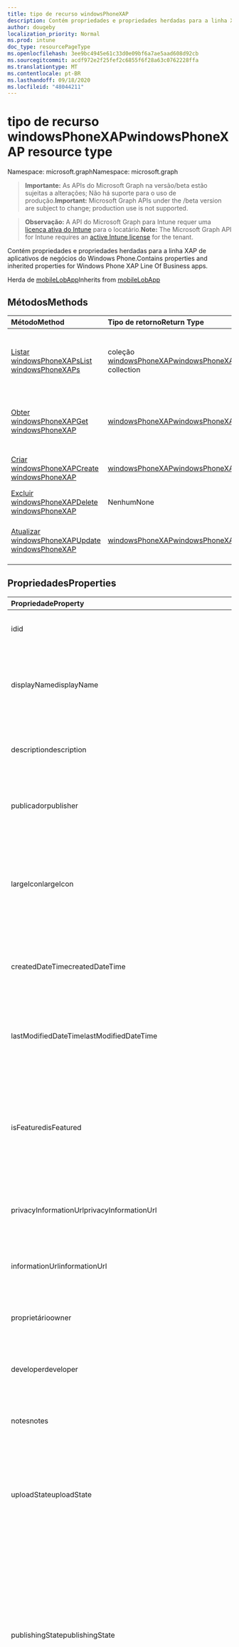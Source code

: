 ```yaml
---
title: tipo de recurso windowsPhoneXAP
description: Contém propriedades e propriedades herdadas para a linha XAP de aplicativos de negócios do Windows Phone.
author: dougeby
localization_priority: Normal
ms.prod: intune
doc_type: resourcePageType
ms.openlocfilehash: 3ee9bc4945e61c33d0e09bf6a7ae5aad608d92cb
ms.sourcegitcommit: acdf972e2f25fef2c6855f6f28a63c0762228ffa
ms.translationtype: MT
ms.contentlocale: pt-BR
ms.lasthandoff: 09/18/2020
ms.locfileid: "48044211"
---
```

# <a name="windowsphonexap-resource-type"></a><span data-ttu-id="ccbdc-103">tipo de recurso windowsPhoneXAP</span><span class="sxs-lookup"><span data-stu-id="ccbdc-103">windowsPhoneXAP resource type</span></span>

<span data-ttu-id="ccbdc-104">Namespace: microsoft.graph</span><span class="sxs-lookup"><span data-stu-id="ccbdc-104">Namespace: microsoft.graph</span></span>

> <span data-ttu-id="ccbdc-105">**Importante:** As APIs do Microsoft Graph na versão/beta estão sujeitas a alterações; Não há suporte para o uso de produção.</span><span class="sxs-lookup"><span data-stu-id="ccbdc-105">**Important:** Microsoft Graph APIs under the /beta version are subject to change; production use is not supported.</span></span>

> <span data-ttu-id="ccbdc-106">**Observação:** A API do Microsoft Graph para Intune requer uma [licença ativa do Intune](https://go.microsoft.com/fwlink/?linkid=839381) para o locatário.</span><span class="sxs-lookup"><span data-stu-id="ccbdc-106">**Note:** The Microsoft Graph API for Intune requires an [active Intune license](https://go.microsoft.com/fwlink/?linkid=839381) for the tenant.</span></span>

<span data-ttu-id="ccbdc-107">Contém propriedades e propriedades herdadas para a linha XAP de aplicativos de negócios do Windows Phone.</span><span class="sxs-lookup"><span data-stu-id="ccbdc-107">Contains properties and inherited properties for Windows Phone XAP Line Of Business apps.</span></span>


<span data-ttu-id="ccbdc-108">Herda de [mobileLobApp](../resources/intune-apps-mobilelobapp.md)</span><span class="sxs-lookup"><span data-stu-id="ccbdc-108">Inherits from [mobileLobApp](../resources/intune-apps-mobilelobapp.md)</span></span>

## <a name="methods"></a><span data-ttu-id="ccbdc-109">Métodos</span><span class="sxs-lookup"><span data-stu-id="ccbdc-109">Methods</span></span>
|<span data-ttu-id="ccbdc-110">Método</span><span class="sxs-lookup"><span data-stu-id="ccbdc-110">Method</span></span>|<span data-ttu-id="ccbdc-111">Tipo de retorno</span><span class="sxs-lookup"><span data-stu-id="ccbdc-111">Return Type</span></span>|<span data-ttu-id="ccbdc-112">Descrição</span><span class="sxs-lookup"><span data-stu-id="ccbdc-112">Description</span></span>|
|:---|:---|:---|
|[<span data-ttu-id="ccbdc-113">Listar windowsPhoneXAPs</span><span class="sxs-lookup"><span data-stu-id="ccbdc-113">List windowsPhoneXAPs</span></span>](../api/intune-apps-windowsphonexap-list.md)|<span data-ttu-id="ccbdc-114">coleção [windowsPhoneXAP](../resources/intune-apps-windowsphonexap.md)</span><span class="sxs-lookup"><span data-stu-id="ccbdc-114">[windowsPhoneXAP](../resources/intune-apps-windowsphonexap.md) collection</span></span>|<span data-ttu-id="ccbdc-115">Listar Propriedades e relações dos objetos [windowsPhoneXAP](../resources/intune-apps-windowsphonexap.md) .</span><span class="sxs-lookup"><span data-stu-id="ccbdc-115">List properties and relationships of the [windowsPhoneXAP](../resources/intune-apps-windowsphonexap.md) objects.</span></span>|
|[<span data-ttu-id="ccbdc-116">Obter windowsPhoneXAP</span><span class="sxs-lookup"><span data-stu-id="ccbdc-116">Get windowsPhoneXAP</span></span>](../api/intune-apps-windowsphonexap-get.md)|[<span data-ttu-id="ccbdc-117">windowsPhoneXAP</span><span class="sxs-lookup"><span data-stu-id="ccbdc-117">windowsPhoneXAP</span></span>](../resources/intune-apps-windowsphonexap.md)|<span data-ttu-id="ccbdc-118">Leia as propriedades e as relações do objeto [windowsPhoneXAP](../resources/intune-apps-windowsphonexap.md) .</span><span class="sxs-lookup"><span data-stu-id="ccbdc-118">Read properties and relationships of the [windowsPhoneXAP](../resources/intune-apps-windowsphonexap.md) object.</span></span>|
|[<span data-ttu-id="ccbdc-119">Criar windowsPhoneXAP</span><span class="sxs-lookup"><span data-stu-id="ccbdc-119">Create windowsPhoneXAP</span></span>](../api/intune-apps-windowsphonexap-create.md)|[<span data-ttu-id="ccbdc-120">windowsPhoneXAP</span><span class="sxs-lookup"><span data-stu-id="ccbdc-120">windowsPhoneXAP</span></span>](../resources/intune-apps-windowsphonexap.md)|<span data-ttu-id="ccbdc-121">Criar um novo objeto [windowsPhoneXAP](../resources/intune-apps-windowsphonexap.md) .</span><span class="sxs-lookup"><span data-stu-id="ccbdc-121">Create a new [windowsPhoneXAP](../resources/intune-apps-windowsphonexap.md) object.</span></span>|
|[<span data-ttu-id="ccbdc-122">Excluir windowsPhoneXAP</span><span class="sxs-lookup"><span data-stu-id="ccbdc-122">Delete windowsPhoneXAP</span></span>](../api/intune-apps-windowsphonexap-delete.md)|<span data-ttu-id="ccbdc-123">Nenhum</span><span class="sxs-lookup"><span data-stu-id="ccbdc-123">None</span></span>|<span data-ttu-id="ccbdc-124">Exclui [windowsPhoneXAP](../resources/intune-apps-windowsphonexap.md).</span><span class="sxs-lookup"><span data-stu-id="ccbdc-124">Deletes a [windowsPhoneXAP](../resources/intune-apps-windowsphonexap.md).</span></span>|
|[<span data-ttu-id="ccbdc-125">Atualizar windowsPhoneXAP</span><span class="sxs-lookup"><span data-stu-id="ccbdc-125">Update windowsPhoneXAP</span></span>](../api/intune-apps-windowsphonexap-update.md)|[<span data-ttu-id="ccbdc-126">windowsPhoneXAP</span><span class="sxs-lookup"><span data-stu-id="ccbdc-126">windowsPhoneXAP</span></span>](../resources/intune-apps-windowsphonexap.md)|<span data-ttu-id="ccbdc-127">Atualiza as propriedades de um objeto [windowsPhoneXAP](../resources/intune-apps-windowsphonexap.md) .</span><span class="sxs-lookup"><span data-stu-id="ccbdc-127">Update the properties of a [windowsPhoneXAP](../resources/intune-apps-windowsphonexap.md) object.</span></span>|

## <a name="properties"></a><span data-ttu-id="ccbdc-128">Propriedades</span><span class="sxs-lookup"><span data-stu-id="ccbdc-128">Properties</span></span>
|<span data-ttu-id="ccbdc-129">Propriedade</span><span class="sxs-lookup"><span data-stu-id="ccbdc-129">Property</span></span>|<span data-ttu-id="ccbdc-130">Tipo</span><span class="sxs-lookup"><span data-stu-id="ccbdc-130">Type</span></span>|<span data-ttu-id="ccbdc-131">Descrição</span><span class="sxs-lookup"><span data-stu-id="ccbdc-131">Description</span></span>|
|:---|:---|:---|
|<span data-ttu-id="ccbdc-132">id</span><span class="sxs-lookup"><span data-stu-id="ccbdc-132">id</span></span>|<span data-ttu-id="ccbdc-133">Cadeia de caracteres</span><span class="sxs-lookup"><span data-stu-id="ccbdc-133">String</span></span>|<span data-ttu-id="ccbdc-134">Chave da entidade.</span><span class="sxs-lookup"><span data-stu-id="ccbdc-134">Key of the entity.</span></span> <span data-ttu-id="ccbdc-135">Herdado de [mobileApp](../resources/intune-shared-mobileapp.md)</span><span class="sxs-lookup"><span data-stu-id="ccbdc-135">Inherited from [mobileApp](../resources/intune-shared-mobileapp.md)</span></span>|
|<span data-ttu-id="ccbdc-136">displayName</span><span class="sxs-lookup"><span data-stu-id="ccbdc-136">displayName</span></span>|<span data-ttu-id="ccbdc-137">Cadeia de caracteres</span><span class="sxs-lookup"><span data-stu-id="ccbdc-137">String</span></span>|<span data-ttu-id="ccbdc-138">O título do aplicativo importado ou definido pelo administrador.</span><span class="sxs-lookup"><span data-stu-id="ccbdc-138">The admin provided or imported title of the app.</span></span> <span data-ttu-id="ccbdc-139">Herdado de [mobileApp](../resources/intune-shared-mobileapp.md)</span><span class="sxs-lookup"><span data-stu-id="ccbdc-139">Inherited from [mobileApp](../resources/intune-shared-mobileapp.md)</span></span>|
|<span data-ttu-id="ccbdc-140">description</span><span class="sxs-lookup"><span data-stu-id="ccbdc-140">description</span></span>|<span data-ttu-id="ccbdc-141">String</span><span class="sxs-lookup"><span data-stu-id="ccbdc-141">String</span></span>|<span data-ttu-id="ccbdc-142">A descrição do aplicativo.</span><span class="sxs-lookup"><span data-stu-id="ccbdc-142">The description of the app.</span></span> <span data-ttu-id="ccbdc-143">Herdado de [mobileApp](../resources/intune-shared-mobileapp.md)</span><span class="sxs-lookup"><span data-stu-id="ccbdc-143">Inherited from [mobileApp](../resources/intune-shared-mobileapp.md)</span></span>|
|<span data-ttu-id="ccbdc-144">publicador</span><span class="sxs-lookup"><span data-stu-id="ccbdc-144">publisher</span></span>|<span data-ttu-id="ccbdc-145">String</span><span class="sxs-lookup"><span data-stu-id="ccbdc-145">String</span></span>|<span data-ttu-id="ccbdc-146">O publicador do aplicativo.</span><span class="sxs-lookup"><span data-stu-id="ccbdc-146">The publisher of the app.</span></span> <span data-ttu-id="ccbdc-147">Herdado de [mobileApp](../resources/intune-shared-mobileapp.md)</span><span class="sxs-lookup"><span data-stu-id="ccbdc-147">Inherited from [mobileApp](../resources/intune-shared-mobileapp.md)</span></span>|
|<span data-ttu-id="ccbdc-148">largeIcon</span><span class="sxs-lookup"><span data-stu-id="ccbdc-148">largeIcon</span></span>|[<span data-ttu-id="ccbdc-149">mimeContent</span><span class="sxs-lookup"><span data-stu-id="ccbdc-149">mimeContent</span></span>](../resources/intune-shared-mimecontent.md)|<span data-ttu-id="ccbdc-150">O ícone grande, a ser exibido nos detalhes do aplicativo e usado para o carregamento do ícone.</span><span class="sxs-lookup"><span data-stu-id="ccbdc-150">The large icon, to be displayed in the app details and used for upload of the icon.</span></span> <span data-ttu-id="ccbdc-151">Herdado de [mobileApp](../resources/intune-shared-mobileapp.md)</span><span class="sxs-lookup"><span data-stu-id="ccbdc-151">Inherited from [mobileApp](../resources/intune-shared-mobileapp.md)</span></span>|
|<span data-ttu-id="ccbdc-152">createdDateTime</span><span class="sxs-lookup"><span data-stu-id="ccbdc-152">createdDateTime</span></span>|<span data-ttu-id="ccbdc-153">DateTimeOffset</span><span class="sxs-lookup"><span data-stu-id="ccbdc-153">DateTimeOffset</span></span>|<span data-ttu-id="ccbdc-154">A data e a hora da criação do aplicativo.</span><span class="sxs-lookup"><span data-stu-id="ccbdc-154">The date and time the app was created.</span></span> <span data-ttu-id="ccbdc-155">Herdado de [mobileApp](../resources/intune-shared-mobileapp.md)</span><span class="sxs-lookup"><span data-stu-id="ccbdc-155">Inherited from [mobileApp](../resources/intune-shared-mobileapp.md)</span></span>|
|<span data-ttu-id="ccbdc-156">lastModifiedDateTime</span><span class="sxs-lookup"><span data-stu-id="ccbdc-156">lastModifiedDateTime</span></span>|<span data-ttu-id="ccbdc-157">DateTimeOffset</span><span class="sxs-lookup"><span data-stu-id="ccbdc-157">DateTimeOffset</span></span>|<span data-ttu-id="ccbdc-158">A data e a hora que o aplicativo foi modificado pela última vez.</span><span class="sxs-lookup"><span data-stu-id="ccbdc-158">The date and time the app was last modified.</span></span> <span data-ttu-id="ccbdc-159">Herdado de [mobileApp](../resources/intune-shared-mobileapp.md)</span><span class="sxs-lookup"><span data-stu-id="ccbdc-159">Inherited from [mobileApp](../resources/intune-shared-mobileapp.md)</span></span>|
|<span data-ttu-id="ccbdc-160">isFeatured</span><span class="sxs-lookup"><span data-stu-id="ccbdc-160">isFeatured</span></span>|<span data-ttu-id="ccbdc-161">Boolean</span><span class="sxs-lookup"><span data-stu-id="ccbdc-161">Boolean</span></span>|<span data-ttu-id="ccbdc-162">O valor que indica se o aplicativo está marcado como em destaque pelo administrador. Herdado de [mobileApp](../resources/intune-shared-mobileapp.md)</span><span class="sxs-lookup"><span data-stu-id="ccbdc-162">The value indicating whether the app is marked as featured by the admin. Inherited from [mobileApp](../resources/intune-shared-mobileapp.md)</span></span>|
|<span data-ttu-id="ccbdc-163">privacyInformationUrl</span><span class="sxs-lookup"><span data-stu-id="ccbdc-163">privacyInformationUrl</span></span>|<span data-ttu-id="ccbdc-164">String</span><span class="sxs-lookup"><span data-stu-id="ccbdc-164">String</span></span>|<span data-ttu-id="ccbdc-165">A URL da declaração de privacidade.</span><span class="sxs-lookup"><span data-stu-id="ccbdc-165">The privacy statement Url.</span></span> <span data-ttu-id="ccbdc-166">Herdado de [mobileApp](../resources/intune-shared-mobileapp.md)</span><span class="sxs-lookup"><span data-stu-id="ccbdc-166">Inherited from [mobileApp](../resources/intune-shared-mobileapp.md)</span></span>|
|<span data-ttu-id="ccbdc-167">informationUrl</span><span class="sxs-lookup"><span data-stu-id="ccbdc-167">informationUrl</span></span>|<span data-ttu-id="ccbdc-168">String</span><span class="sxs-lookup"><span data-stu-id="ccbdc-168">String</span></span>|<span data-ttu-id="ccbdc-169">A URL de informações adicionais.</span><span class="sxs-lookup"><span data-stu-id="ccbdc-169">The more information Url.</span></span> <span data-ttu-id="ccbdc-170">Herdado de [mobileApp](../resources/intune-shared-mobileapp.md)</span><span class="sxs-lookup"><span data-stu-id="ccbdc-170">Inherited from [mobileApp](../resources/intune-shared-mobileapp.md)</span></span>|
|<span data-ttu-id="ccbdc-171">proprietário</span><span class="sxs-lookup"><span data-stu-id="ccbdc-171">owner</span></span>|<span data-ttu-id="ccbdc-172">Cadeia de caracteres</span><span class="sxs-lookup"><span data-stu-id="ccbdc-172">String</span></span>|<span data-ttu-id="ccbdc-173">O proprietário do conteúdo.</span><span class="sxs-lookup"><span data-stu-id="ccbdc-173">The owner of the app.</span></span> <span data-ttu-id="ccbdc-174">Herdado de [mobileApp](../resources/intune-shared-mobileapp.md)</span><span class="sxs-lookup"><span data-stu-id="ccbdc-174">Inherited from [mobileApp](../resources/intune-shared-mobileapp.md)</span></span>|
|<span data-ttu-id="ccbdc-175">developer</span><span class="sxs-lookup"><span data-stu-id="ccbdc-175">developer</span></span>|<span data-ttu-id="ccbdc-176">String</span><span class="sxs-lookup"><span data-stu-id="ccbdc-176">String</span></span>|<span data-ttu-id="ccbdc-177">O desenvolvedor do aplicativo.</span><span class="sxs-lookup"><span data-stu-id="ccbdc-177">The developer of the app.</span></span> <span data-ttu-id="ccbdc-178">Herdado de [mobileApp](../resources/intune-shared-mobileapp.md)</span><span class="sxs-lookup"><span data-stu-id="ccbdc-178">Inherited from [mobileApp](../resources/intune-shared-mobileapp.md)</span></span>|
|<span data-ttu-id="ccbdc-179">notes</span><span class="sxs-lookup"><span data-stu-id="ccbdc-179">notes</span></span>|<span data-ttu-id="ccbdc-180">String</span><span class="sxs-lookup"><span data-stu-id="ccbdc-180">String</span></span>|<span data-ttu-id="ccbdc-181">Anotações do aplicativo.</span><span class="sxs-lookup"><span data-stu-id="ccbdc-181">Notes for the app.</span></span> <span data-ttu-id="ccbdc-182">Herdado de [mobileApp](../resources/intune-shared-mobileapp.md)</span><span class="sxs-lookup"><span data-stu-id="ccbdc-182">Inherited from [mobileApp](../resources/intune-shared-mobileapp.md)</span></span>|
|<span data-ttu-id="ccbdc-183">uploadState</span><span class="sxs-lookup"><span data-stu-id="ccbdc-183">uploadState</span></span>|<span data-ttu-id="ccbdc-184">Int32</span><span class="sxs-lookup"><span data-stu-id="ccbdc-184">Int32</span></span>|<span data-ttu-id="ccbdc-185">O estado de upload.</span><span class="sxs-lookup"><span data-stu-id="ccbdc-185">The upload state.</span></span> <span data-ttu-id="ccbdc-186">Os valores possíveis são: 0- `Not Ready` , 1- `Ready` , 2- `Processing` .</span><span class="sxs-lookup"><span data-stu-id="ccbdc-186">Possible values are: 0 - `Not Ready`, 1 - `Ready`, 2 - `Processing`.</span></span> <span data-ttu-id="ccbdc-187">Herdado de [mobileApp](../resources/intune-shared-mobileapp.md)</span><span class="sxs-lookup"><span data-stu-id="ccbdc-187">Inherited from [mobileApp](../resources/intune-shared-mobileapp.md)</span></span>|
|<span data-ttu-id="ccbdc-188">publishingState</span><span class="sxs-lookup"><span data-stu-id="ccbdc-188">publishingState</span></span>|[<span data-ttu-id="ccbdc-189">mobileAppPublishingState</span><span class="sxs-lookup"><span data-stu-id="ccbdc-189">mobileAppPublishingState</span></span>](../resources/intune-apps-mobileapppublishingstate.md)|<span data-ttu-id="ccbdc-190">O estado de publicação do aplicativo.</span><span class="sxs-lookup"><span data-stu-id="ccbdc-190">The publishing state for the app.</span></span> <span data-ttu-id="ccbdc-191">O aplicativo não pode ser assinado, a menos que ele seja publicado.</span><span class="sxs-lookup"><span data-stu-id="ccbdc-191">The app cannot be assigned unless the app is published.</span></span> <span data-ttu-id="ccbdc-192">Herdado de [mobileApp](../resources/intune-shared-mobileapp.md).</span><span class="sxs-lookup"><span data-stu-id="ccbdc-192">Inherited from [mobileApp](../resources/intune-shared-mobileapp.md).</span></span> <span data-ttu-id="ccbdc-193">Os valores possíveis são: `notPublished`, `processing`, `published`.</span><span class="sxs-lookup"><span data-stu-id="ccbdc-193">Possible values are: `notPublished`, `processing`, `published`.</span></span>|
|<span data-ttu-id="ccbdc-194">isAssigned</span><span class="sxs-lookup"><span data-stu-id="ccbdc-194">isAssigned</span></span>|<span data-ttu-id="ccbdc-195">Boolean</span><span class="sxs-lookup"><span data-stu-id="ccbdc-195">Boolean</span></span>|<span data-ttu-id="ccbdc-196">O valor que indica se o aplicativo é atribuído a pelo menos um grupo.</span><span class="sxs-lookup"><span data-stu-id="ccbdc-196">The value indicating whether the app is assigned to at least one group.</span></span> <span data-ttu-id="ccbdc-197">Herdado de [mobileApp](../resources/intune-shared-mobileapp.md)</span><span class="sxs-lookup"><span data-stu-id="ccbdc-197">Inherited from [mobileApp](../resources/intune-shared-mobileapp.md)</span></span>|
|<span data-ttu-id="ccbdc-198">roleScopeTagIds</span><span class="sxs-lookup"><span data-stu-id="ccbdc-198">roleScopeTagIds</span></span>|<span data-ttu-id="ccbdc-199">Coleção de cadeias de caracteres</span><span class="sxs-lookup"><span data-stu-id="ccbdc-199">String collection</span></span>|<span data-ttu-id="ccbdc-200">Lista de IDs de marca de escopo para este aplicativo móvel.</span><span class="sxs-lookup"><span data-stu-id="ccbdc-200">List of scope tag ids for this mobile app.</span></span> <span data-ttu-id="ccbdc-201">Herdado de [mobileApp](../resources/intune-shared-mobileapp.md)</span><span class="sxs-lookup"><span data-stu-id="ccbdc-201">Inherited from [mobileApp](../resources/intune-shared-mobileapp.md)</span></span>|
|<span data-ttu-id="ccbdc-202">dependentAppCount</span><span class="sxs-lookup"><span data-stu-id="ccbdc-202">dependentAppCount</span></span>|<span data-ttu-id="ccbdc-203">Int32</span><span class="sxs-lookup"><span data-stu-id="ccbdc-203">Int32</span></span>|<span data-ttu-id="ccbdc-204">O número total de dependências do aplicativo filho.</span><span class="sxs-lookup"><span data-stu-id="ccbdc-204">The total number of dependencies the child app has.</span></span> <span data-ttu-id="ccbdc-205">Herdado de [mobileApp](../resources/intune-shared-mobileapp.md)</span><span class="sxs-lookup"><span data-stu-id="ccbdc-205">Inherited from [mobileApp](../resources/intune-shared-mobileapp.md)</span></span>|
|<span data-ttu-id="ccbdc-206">supersedingAppCount</span><span class="sxs-lookup"><span data-stu-id="ccbdc-206">supersedingAppCount</span></span>|<span data-ttu-id="ccbdc-207">Int32</span><span class="sxs-lookup"><span data-stu-id="ccbdc-207">Int32</span></span>|<span data-ttu-id="ccbdc-208">O número total de aplicativos que este aplicativo substitui direta ou indiretamente.</span><span class="sxs-lookup"><span data-stu-id="ccbdc-208">The total number of apps this app directly or indirectly supersedes.</span></span> <span data-ttu-id="ccbdc-209">Herdado de [mobileApp](../resources/intune-shared-mobileapp.md)</span><span class="sxs-lookup"><span data-stu-id="ccbdc-209">Inherited from [mobileApp](../resources/intune-shared-mobileapp.md)</span></span>|
|<span data-ttu-id="ccbdc-210">supersededAppCount</span><span class="sxs-lookup"><span data-stu-id="ccbdc-210">supersededAppCount</span></span>|<span data-ttu-id="ccbdc-211">Int32</span><span class="sxs-lookup"><span data-stu-id="ccbdc-211">Int32</span></span>|<span data-ttu-id="ccbdc-212">O número total de aplicativos que este aplicativo está substituindo direta ou indiretamente por.</span><span class="sxs-lookup"><span data-stu-id="ccbdc-212">The total number of apps this app is directly or indirectly superseded by.</span></span> <span data-ttu-id="ccbdc-213">Herdado de [mobileApp](../resources/intune-shared-mobileapp.md)</span><span class="sxs-lookup"><span data-stu-id="ccbdc-213">Inherited from [mobileApp](../resources/intune-shared-mobileapp.md)</span></span>|
|<span data-ttu-id="ccbdc-214">committedContentVersion</span><span class="sxs-lookup"><span data-stu-id="ccbdc-214">committedContentVersion</span></span>|<span data-ttu-id="ccbdc-215">String</span><span class="sxs-lookup"><span data-stu-id="ccbdc-215">String</span></span>|<span data-ttu-id="ccbdc-216">A versão do conteúdo interno confirmado.</span><span class="sxs-lookup"><span data-stu-id="ccbdc-216">The internal committed content version.</span></span> <span data-ttu-id="ccbdc-217">Herdado de [mobileLobApp](../resources/intune-apps-mobilelobapp.md)</span><span class="sxs-lookup"><span data-stu-id="ccbdc-217">Inherited from [mobileLobApp](../resources/intune-apps-mobilelobapp.md)</span></span>|
|<span data-ttu-id="ccbdc-218">fileName</span><span class="sxs-lookup"><span data-stu-id="ccbdc-218">fileName</span></span>|<span data-ttu-id="ccbdc-219">String</span><span class="sxs-lookup"><span data-stu-id="ccbdc-219">String</span></span>|<span data-ttu-id="ccbdc-220">O nome do arquivo do aplicativo Lob principal.</span><span class="sxs-lookup"><span data-stu-id="ccbdc-220">The name of the main Lob application file.</span></span> <span data-ttu-id="ccbdc-221">Herdado de [mobileLobApp](../resources/intune-apps-mobilelobapp.md)</span><span class="sxs-lookup"><span data-stu-id="ccbdc-221">Inherited from [mobileLobApp](../resources/intune-apps-mobilelobapp.md)</span></span>|
|<span data-ttu-id="ccbdc-222">size</span><span class="sxs-lookup"><span data-stu-id="ccbdc-222">size</span></span>|<span data-ttu-id="ccbdc-223">Int64</span><span class="sxs-lookup"><span data-stu-id="ccbdc-223">Int64</span></span>|<span data-ttu-id="ccbdc-224">O tamanho total, incluindo todos os arquivos carregados.</span><span class="sxs-lookup"><span data-stu-id="ccbdc-224">The total size, including all uploaded files.</span></span> <span data-ttu-id="ccbdc-225">Herdado de [mobileLobApp](../resources/intune-apps-mobilelobapp.md)</span><span class="sxs-lookup"><span data-stu-id="ccbdc-225">Inherited from [mobileLobApp](../resources/intune-apps-mobilelobapp.md)</span></span>|
|<span data-ttu-id="ccbdc-226">minimumSupportedOperatingSystem</span><span class="sxs-lookup"><span data-stu-id="ccbdc-226">minimumSupportedOperatingSystem</span></span>|[<span data-ttu-id="ccbdc-227">windowsMinimumOperatingSystem</span><span class="sxs-lookup"><span data-stu-id="ccbdc-227">windowsMinimumOperatingSystem</span></span>](../resources/intune-apps-windowsminimumoperatingsystem.md)|<span data-ttu-id="ccbdc-228">O valor do sistema de operacional mínimo aplicável.</span><span class="sxs-lookup"><span data-stu-id="ccbdc-228">The value for the minimum applicable operating system.</span></span>|
|<span data-ttu-id="ccbdc-229">productIdentifier</span><span class="sxs-lookup"><span data-stu-id="ccbdc-229">productIdentifier</span></span>|<span data-ttu-id="ccbdc-230">Cadeia de caracteres</span><span class="sxs-lookup"><span data-stu-id="ccbdc-230">String</span></span>|<span data-ttu-id="ccbdc-231">O identificador do produto.</span><span class="sxs-lookup"><span data-stu-id="ccbdc-231">The Product Identifier.</span></span>|
|<span data-ttu-id="ccbdc-232">identityVersion</span><span class="sxs-lookup"><span data-stu-id="ccbdc-232">identityVersion</span></span>|<span data-ttu-id="ccbdc-233">String</span><span class="sxs-lookup"><span data-stu-id="ccbdc-233">String</span></span>|<span data-ttu-id="ccbdc-234">A versão da identidade.</span><span class="sxs-lookup"><span data-stu-id="ccbdc-234">The identity version.</span></span>|

## <a name="relationships"></a><span data-ttu-id="ccbdc-235">Relações</span><span class="sxs-lookup"><span data-stu-id="ccbdc-235">Relationships</span></span>
|<span data-ttu-id="ccbdc-236">Relação</span><span class="sxs-lookup"><span data-stu-id="ccbdc-236">Relationship</span></span>|<span data-ttu-id="ccbdc-237">Tipo</span><span class="sxs-lookup"><span data-stu-id="ccbdc-237">Type</span></span>|<span data-ttu-id="ccbdc-238">Descrição</span><span class="sxs-lookup"><span data-stu-id="ccbdc-238">Description</span></span>|
|:---|:---|:---|
|<span data-ttu-id="ccbdc-239">categories</span><span class="sxs-lookup"><span data-stu-id="ccbdc-239">categories</span></span>|<span data-ttu-id="ccbdc-240">Coleção [mobileAppCategory](../resources/intune-apps-mobileappcategory.md)</span><span class="sxs-lookup"><span data-stu-id="ccbdc-240">[mobileAppCategory](../resources/intune-apps-mobileappcategory.md) collection</span></span>|<span data-ttu-id="ccbdc-241">A lista de categorias para este aplicativo.</span><span class="sxs-lookup"><span data-stu-id="ccbdc-241">The list of categories for this app.</span></span> <span data-ttu-id="ccbdc-242">Herdado de [mobileApp](../resources/intune-shared-mobileapp.md)</span><span class="sxs-lookup"><span data-stu-id="ccbdc-242">Inherited from [mobileApp](../resources/intune-shared-mobileapp.md)</span></span>|
|<span data-ttu-id="ccbdc-243">assignments</span><span class="sxs-lookup"><span data-stu-id="ccbdc-243">assignments</span></span>|<span data-ttu-id="ccbdc-244">Coleção [mobileAppAssignment](../resources/intune-apps-mobileappassignment.md)</span><span class="sxs-lookup"><span data-stu-id="ccbdc-244">[mobileAppAssignment](../resources/intune-apps-mobileappassignment.md) collection</span></span>|<span data-ttu-id="ccbdc-245">A lista de atribuições de grupo para esse aplicativo móvel.</span><span class="sxs-lookup"><span data-stu-id="ccbdc-245">The list of group assignments for this mobile app.</span></span> <span data-ttu-id="ccbdc-246">Herdado de [mobileApp](../resources/intune-shared-mobileapp.md)</span><span class="sxs-lookup"><span data-stu-id="ccbdc-246">Inherited from [mobileApp](../resources/intune-shared-mobileapp.md)</span></span>|
|<span data-ttu-id="ccbdc-247">installSummary</span><span class="sxs-lookup"><span data-stu-id="ccbdc-247">installSummary</span></span>|[<span data-ttu-id="ccbdc-248">mobileAppInstallSummary</span><span class="sxs-lookup"><span data-stu-id="ccbdc-248">mobileAppInstallSummary</span></span>](../resources/intune-apps-mobileappinstallsummary.md)|<span data-ttu-id="ccbdc-249">Resumo de instalação do aplicativo móvel.</span><span class="sxs-lookup"><span data-stu-id="ccbdc-249">Mobile App Install Summary.</span></span> <span data-ttu-id="ccbdc-250">Herdado de [mobileApp](../resources/intune-shared-mobileapp.md)</span><span class="sxs-lookup"><span data-stu-id="ccbdc-250">Inherited from [mobileApp](../resources/intune-shared-mobileapp.md)</span></span>|
|<span data-ttu-id="ccbdc-251">deviceStatuses</span><span class="sxs-lookup"><span data-stu-id="ccbdc-251">deviceStatuses</span></span>|<span data-ttu-id="ccbdc-252">coleção [mobileAppInstallStatus](../resources/intune-apps-mobileappinstallstatus.md)</span><span class="sxs-lookup"><span data-stu-id="ccbdc-252">[mobileAppInstallStatus](../resources/intune-apps-mobileappinstallstatus.md) collection</span></span>|<span data-ttu-id="ccbdc-253">A lista de Estados de instalação para este aplicativo móvel.</span><span class="sxs-lookup"><span data-stu-id="ccbdc-253">The list of installation states for this mobile app.</span></span> <span data-ttu-id="ccbdc-254">Herdado de [mobileApp](../resources/intune-shared-mobileapp.md)</span><span class="sxs-lookup"><span data-stu-id="ccbdc-254">Inherited from [mobileApp](../resources/intune-shared-mobileapp.md)</span></span>|
|<span data-ttu-id="ccbdc-255">userStatuses</span><span class="sxs-lookup"><span data-stu-id="ccbdc-255">userStatuses</span></span>|<span data-ttu-id="ccbdc-256">coleção [userAppInstallStatus](../resources/intune-apps-userappinstallstatus.md)</span><span class="sxs-lookup"><span data-stu-id="ccbdc-256">[userAppInstallStatus](../resources/intune-apps-userappinstallstatus.md) collection</span></span>|<span data-ttu-id="ccbdc-257">A lista de Estados de instalação para este aplicativo móvel.</span><span class="sxs-lookup"><span data-stu-id="ccbdc-257">The list of installation states for this mobile app.</span></span> <span data-ttu-id="ccbdc-258">Herdado de [mobileApp](../resources/intune-shared-mobileapp.md)</span><span class="sxs-lookup"><span data-stu-id="ccbdc-258">Inherited from [mobileApp](../resources/intune-shared-mobileapp.md)</span></span>|
|<span data-ttu-id="ccbdc-259">relações</span><span class="sxs-lookup"><span data-stu-id="ccbdc-259">relationships</span></span>|<span data-ttu-id="ccbdc-260">coleção [mobileAppRelationship](../resources/intune-apps-mobileapprelationship.md)</span><span class="sxs-lookup"><span data-stu-id="ccbdc-260">[mobileAppRelationship](../resources/intune-apps-mobileapprelationship.md) collection</span></span>|<span data-ttu-id="ccbdc-261">O conjunto de relações diretas para este aplicativo.</span><span class="sxs-lookup"><span data-stu-id="ccbdc-261">The set of direct relationships for this app.</span></span> <span data-ttu-id="ccbdc-262">Herdado de [mobileApp](../resources/intune-shared-mobileapp.md)</span><span class="sxs-lookup"><span data-stu-id="ccbdc-262">Inherited from [mobileApp](../resources/intune-shared-mobileapp.md)</span></span>|
|<span data-ttu-id="ccbdc-263">contentVersions</span><span class="sxs-lookup"><span data-stu-id="ccbdc-263">contentVersions</span></span>|<span data-ttu-id="ccbdc-264">Coleção [mobileAppContent](../resources/intune-apps-mobileappcontent.md)</span><span class="sxs-lookup"><span data-stu-id="ccbdc-264">[mobileAppContent](../resources/intune-apps-mobileappcontent.md) collection</span></span>|<span data-ttu-id="ccbdc-265">A lista das versões de conteúdo deste aplicativo.</span><span class="sxs-lookup"><span data-stu-id="ccbdc-265">The list of content versions for this app.</span></span> <span data-ttu-id="ccbdc-266">Herdado de [mobileLobApp](../resources/intune-apps-mobilelobapp.md)</span><span class="sxs-lookup"><span data-stu-id="ccbdc-266">Inherited from [mobileLobApp](../resources/intune-apps-mobilelobapp.md)</span></span>|

## <a name="json-representation"></a><span data-ttu-id="ccbdc-267">Representação JSON</span><span class="sxs-lookup"><span data-stu-id="ccbdc-267">JSON Representation</span></span>
<span data-ttu-id="ccbdc-268">Veja a seguir uma representação JSON do recurso.</span><span class="sxs-lookup"><span data-stu-id="ccbdc-268">Here is a JSON representation of the resource.</span></span>
<!-- {
  "blockType": "resource",
  "keyProperty": "id",
  "@odata.type": "microsoft.graph.windowsPhoneXAP"
}
-->
``` json
{
  "@odata.type": "#microsoft.graph.windowsPhoneXAP",
  "id": "String (identifier)",
  "displayName": "String",
  "description": "String",
  "publisher": "String",
  "largeIcon": {
    "@odata.type": "microsoft.graph.mimeContent",
    "type": "String",
    "value": "binary"
  },
  "createdDateTime": "String (timestamp)",
  "lastModifiedDateTime": "String (timestamp)",
  "isFeatured": true,
  "privacyInformationUrl": "String",
  "informationUrl": "String",
  "owner": "String",
  "developer": "String",
  "notes": "String",
  "uploadState": 1024,
  "publishingState": "String",
  "isAssigned": true,
  "roleScopeTagIds": [
    "String"
  ],
  "dependentAppCount": 1024,
  "supersedingAppCount": 1024,
  "supersededAppCount": 1024,
  "committedContentVersion": "String",
  "fileName": "String",
  "size": 1024,
  "minimumSupportedOperatingSystem": {
    "@odata.type": "microsoft.graph.windowsMinimumOperatingSystem",
    "v8_0": true,
    "v8_1": true,
    "v10_0": true,
    "v10_1607": true,
    "v10_1703": true,
    "v10_1709": true,
    "v10_1803": true,
    "v10_1809": true,
    "v10_1903": true
  },
  "productIdentifier": "String",
  "identityVersion": "String"
}
```






